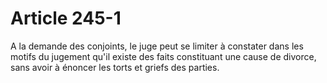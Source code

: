 # Article 245-1

A la demande des conjoints, le juge peut se limiter à constater dans les motifs du jugement qu'il existe des faits constituant une cause de divorce, sans avoir à énoncer les torts et griefs des parties.
